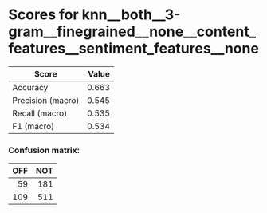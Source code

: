 # Scores for knn__both__3-gram__finegrained__none__content_features__sentiment_features__none
|      Score      |Value|
|-----------------|----:|
|Accuracy         |0.663|
|Precision (macro)|0.545|
|Recall (macro)   |0.535|
|F1 (macro)       |0.534|

### Confusion matrix:
|OFF|NOT|
|--:|--:|
| 59|181|
|109|511|
